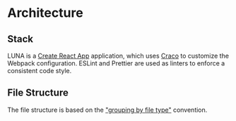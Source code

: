 # Architecture

## Stack

LUNA is a [Create React App](https://create-react-app.dev/docs/getting-started/) application, which uses [Craco](https://craco.js.org) to customize the Webpack configuration. ESLint and Prettier are used as linters to enforce a consistent code style.

## File Structure

The file structure is based on the ["grouping by file type"](https://legacy.reactjs.org/docs/faq-structure.html#grouping-by-file-type) convention.
